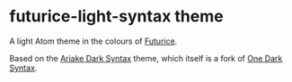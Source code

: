 # futurice-light-syntax theme

A light Atom theme in the colours of [Futurice](http://futurice.com/).

Based on the [Ariake Dark Syntax](https://github.com/pathtrk/ariake-dark-syntax) theme, which itself is a fork of [One Dark Syntax](https://github.com/atom/one-dark-syntax).
